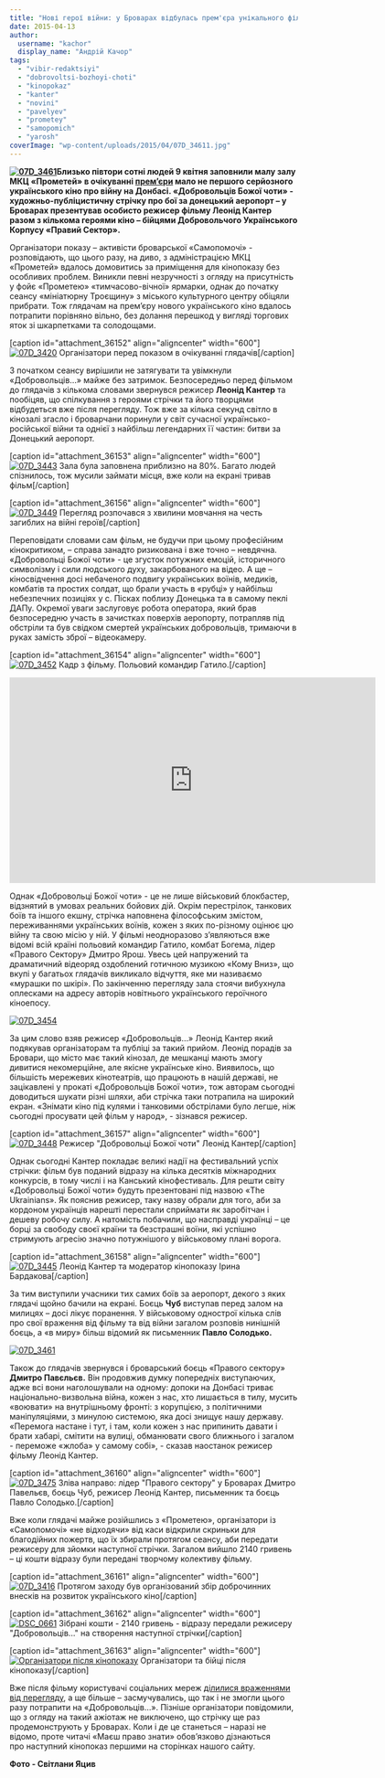 ```yaml
---
title: "Нові герої війни: у Броварах відбулась прем'єра унікального фільму про добровольців-кіборгів"
date: 2015-04-13
author: 
  username: "kachor"
  display_name: "Андрій Качор"
tags: 
  - "vibir-redaktsiyi"
  - "dobrovoltsi-bozhoyi-choti"
  - "kinopokaz"
  - "kanter"
  - "novini"
  - "pavelyev"
  - "prometey"
  - "samopomich"
  - "yarosh"
coverImage: "wp-content/uploads/2015/04/07D_34611.jpg"
---
```


**[![07D_3461](https://mpz.brovary.org/wp-content/uploads/2015/04/07D_3461.jpg)](https://mpz.brovary.org/wp-content/uploads/2015/04/07D_3461.jpg)Близько півтори сотні людей 9 квітня заповнили малу залу МКЦ «Прометей» в очікуванні [прем’єри](https://mpz.brovary.org/u-brovarah-dobrovoltsiv-bozhoyi-choti-prezentuvatime-rezhiser-filmu-leonid-kanter/) мало не першого серйозного українського кіно про війну на Донбасі. «Добровольців Божої чоти» - художньо-публіцистичну стрічку про бої за донецький аеропорт – у Броварах презентував особисто режисер фільму Леонід Кантер разом з кількома героями кіно – бійцями Добровольчого Українського Корпусу «Правий Сектор».**

Організатори показу – активісти броварської «Самопомочі» - розповідають, що цього разу, на диво, з адміністрацією МКЦ «Прометей» вдалось домовитись за приміщення для кінопоказу без особливих проблем. Виникли певні незручності з огляду на присутність у фойє «Прометею» «тимчасово-вічної» ярмарки, однак до початку сеансу «мініатюрну Троєщину» з міського культурного центру обіцяли прибрати. Тож глядачам на прем’єру нового українського кіно вдалось потрапити порівняно вільно, без долання перешкод у вигляді торгових яток зі шкарпетками та солодощами.

\[caption id="attachment\_36152" align="aligncenter" width="600"\][![07D_3420](https://mpz.brovary.org/wp-content/uploads/2015/04/07D_3420.jpg)](https://mpz.brovary.org/wp-content/uploads/2015/04/07D_3420.jpg) Організатори перед показом в очікуванні глядачів\[/caption\]

З початком сеансу вирішили не затягувати та увімкнули «Добровольців…» майже без затримок. Безпосередньо перед фільмом до глядачів з кількома словами звернувся режисер **Леонід Кантер** та пообіцяв, що спілкування з героями стрічки та його творцями відбудеться вже після перегляду. Тож вже за кілька секунд світло в кінозалі згасло і броварчани поринули у світ сучасної українсько-російської війни та однієї з найбільш легендарних її частин: битви за Донецький аеропорт.

\[caption id="attachment\_36153" align="aligncenter" width="600"\][![07D_3443](https://mpz.brovary.org/wp-content/uploads/2015/04/07D_3443.jpg)](https://mpz.brovary.org/wp-content/uploads/2015/04/07D_3443.jpg) Зала була заповнена приблизно на 80%. Багато людей спізнилось, тож мусили займати місця, вже коли на екрані тривав фільм\[/caption\]

\[caption id="attachment\_36156" align="aligncenter" width="600"\][![07D_3449](https://mpz.brovary.org/wp-content/uploads/2015/04/07D_3449.jpg)](https://mpz.brovary.org/wp-content/uploads/2015/04/07D_3449.jpg) Перегляд розпочався з хвилини мовчання на честь загиблих на війні героїв\[/caption\]

Переповідати словами сам фільм, не будучи при цьому професійним кінокритиком, – справа занадто ризикована і вже точно – невдячна. «Добровольці Божої чоти» - це згусток потужних емоцій, історичного символізму і сили людського духу, закарбованого на відео. А ще – кіносвідчення досі небаченого подвигу українських воїнів, медиків, комбатів та простих солдат, що брали участь в «рубці» у найбільш небезпечних позиціях у с. Пісках поблизу Донецька та в самому пеклі ДАПу. Окремої уваги заслуговує робота оператора, який брав безпосередню участь в зачистках поверхів аеропорту, потрапляв під обстріли та був свідком смертей українських добровольців, тримаючи в руках замість зброї – відеокамеру.

\[caption id="attachment\_36154" align="aligncenter" width="600"\][![07D_3452](https://mpz.brovary.org/wp-content/uploads/2015/04/07D_3452.jpg)](https://mpz.brovary.org/wp-content/uploads/2015/04/07D_3452.jpg) Кадр з фільму. Польовий командир Гатило.\[/caption\]

<iframe src="https://www.youtube.com/embed/HZzLQZKMMew" width="640" height="360" frameborder="0" allowfullscreen="allowfullscreen"></iframe>

Однак «Добровольці Божої чоти» - це не лише військовий блокбастер, відзнятий в умовах реальних бойових дій. Окрім перестрілок, танкових боїв та іншого екшну, стрічка наповнена філософським змістом, переживаннями українських воїнів, кожен з яких по-різному оцінює цю війну та свою місію у ній. У фільмі неодноразово з’являються вже відомі всій країні польовий командир Гатило, комбат Богема, лідер «Правого Сектору» Дмитро Ярош. Увесь цей напружений та драматичний відеоряд оздоблений готичною музикою «Кому Вниз», що вкупі у багатьох глядачів викликало відчуття, яке ми називаємо «мурашки по шкірі». По закінченню перегляду зала стоячи вибухнула оплесками на адресу авторів новітнього українського героїчного кіноепосу.

[![07D_3454](https://mpz.brovary.org/wp-content/uploads/2015/04/07D_3454.jpg)](https://mpz.brovary.org/wp-content/uploads/2015/04/07D_3454.jpg)

За цим слово взяв режисер «Добровольців…» Леонід Кантер який подякував організаторам та публіці за такий прийом. Леонід порадів за Бровари, що місто має такий кінозал, де мешканці мають змогу дивитися некомерційне, але якісне українське кіно. Виявилось, що більшість мережевих кінотеатрів, що працюють в нашій державі, не зацікавлені у прокаті «Добровольців Божої чоти», тож авторам сьогодні доводиться шукати різні шляхи, аби стрічка таки потрапила на широкий екран. «Знімати кіно під кулями і танковими обстрілами було легше, ніж сьогодні просувати цей фільм у народ», - зізнався режисер.

\[caption id="attachment\_36157" align="aligncenter" width="600"\][![07D_3448](https://mpz.brovary.org/wp-content/uploads/2015/04/07D_3448.jpg)](https://mpz.brovary.org/wp-content/uploads/2015/04/07D_3448.jpg) Режисер "Добровольці Божої чоти" Леонід Кантер\[/caption\]

Однак сьогодні Кантер покладає великі надії на фестивальний успіх стрічки: фільм був поданий відразу на кілька десятків міжнародних конкурсів, в тому числі і на Канський кінофестиваль. Для решти світу «Добровольці Божої чоти» будуть презентовані під назвою «The Ukrainians». Як пояснив режисер, таку назву обрали для того, аби за кордоном українців нарешті перестали сприймати як заробітчан і дешеву робочу силу. А натомість побачили, що насправді українці – це борці за свободу своєї країни та безстрашні воїни, які успішно стримують агресію значно потужнішого у військовому плані ворога.

\[caption id="attachment\_36158" align="aligncenter" width="600"\][![07D_3445](https://mpz.brovary.org/wp-content/uploads/2015/04/07D_3445.jpg)](https://mpz.brovary.org/wp-content/uploads/2015/04/07D_3445.jpg) Леонід Кантер та модератор кінопоказу Ірина Бардакова\[/caption\]

За тим виступили учасники тих самих боїв за аеропорт, декого з яких глядачі щойно бачили на екрані. Боєць **Чуб** виступав перед залом на милицях – досі лікує поранення. У військовому однострої кілька слів про свої враження від фільму та від війни загалом розповів нинішній боєць, а «в миру» більш відомий як письменник **Павло Солодько.**

[![07D_3461](https://mpz.brovary.org/wp-content/uploads/2015/04/07D_34611.jpg)](https://mpz.brovary.org/wp-content/uploads/2015/04/07D_34611.jpg)

Також до глядачів звернувся і броварський боєць «Правого сектору» **Дмитро Павєльєв.** Він продовжив думку попередніх виступаючих, адже всі вони наголошували на одному: допоки на Донбасі триває національно-визвольна війна, кожен з нас, хто лишається в тилу, мусить «воювати» на внутрішньому фронті: з корупцією, з політичними маніпуляціями, з минулою системою, яка досі знищує нашу державу. «Перемога настане і тут, і там, коли кожен з нас припинить давати і брати хабарі, смітити на вулиці, обманювати свого ближнього і загалом - переможе «жлоба» у самому собі», - сказав наостанок режисер фільму Леонід Кантер.

\[caption id="attachment\_36160" align="aligncenter" width="600"\][![07D_3475](https://mpz.brovary.org/wp-content/uploads/2015/04/07D_3475.jpg)](https://mpz.brovary.org/wp-content/uploads/2015/04/07D_3475.jpg) Зліва направо: лідер "Правого сектору" у Броварах Дмитро Павельєв, боєць Чуб, режисер Леонід Кантер, письменник та боєць Павло Солодько.\[/caption\]

Вже коли глядачі майже розійшлись з «Прометею», організатори із «Самопомочі» «не відходячи» від каси відкрили скриньки для благодійних пожертв, що їх збирали протягом сеансу, аби передати режисеру для зйомки наступної стрічки. Загалом вийшло 2140 гривень – ці кошти відразу були передані творчому колективу фільму.

\[caption id="attachment\_36161" align="aligncenter" width="600"\][![07D_3416](https://mpz.brovary.org/wp-content/uploads/2015/04/07D_3416.jpg)](https://mpz.brovary.org/wp-content/uploads/2015/04/07D_3416.jpg) Протягом заходу був організований збір доброчинних внесків на розвиток українського кіно\[/caption\]

\[caption id="attachment\_36162" align="aligncenter" width="600"\][![DSC_0661](https://mpz.brovary.org/wp-content/uploads/2015/04/DSC_0661.jpg)](https://mpz.brovary.org/wp-content/uploads/2015/04/DSC_0661.jpg) Зібрані кошти - 2140 гривень - відразу передали режисеру "Добровольців..." на створення наступної стрічки\[/caption\]

\[caption id="attachment\_36163" align="aligncenter" width="600"\][![Організатори після кінопоказу](https://mpz.brovary.org/wp-content/uploads/2015/04/DSC_0659.jpg)](https://mpz.brovary.org/wp-content/uploads/2015/04/DSC_0659.jpg) Організатори та бійці після кінопоказу\[/caption\]

Вже після фільму користувачі соціальних мереж [ділилися враженнями від перегляду](https://www.facebook.com/groups/brovary/permalink/1020056248024341/), а ще більше – засмучувались, що так і не змогли цього разу потрапити на «Добровольців…». Пізніше організатори повідомили, що з огляду на такий ажіотаж не виключено, що стрічку ще раз продемонструють у Броварах. Коли і де це станеться – наразі не відомо, проте читачі «Маєш право знати» обов’язково дізнаються про наступний кінопоказ першими на сторінках нашого сайту.

**Фото - Світлани Яцив**
